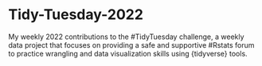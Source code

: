 # Tidy-Tuesday-2022

My weekly 2022 contributions to the #TidyTuesday challenge, a weekly data project that focuses on providing a safe and supportive #Rstats forum to practice wrangling and data visualization skills using {tidyverse} tools. 
